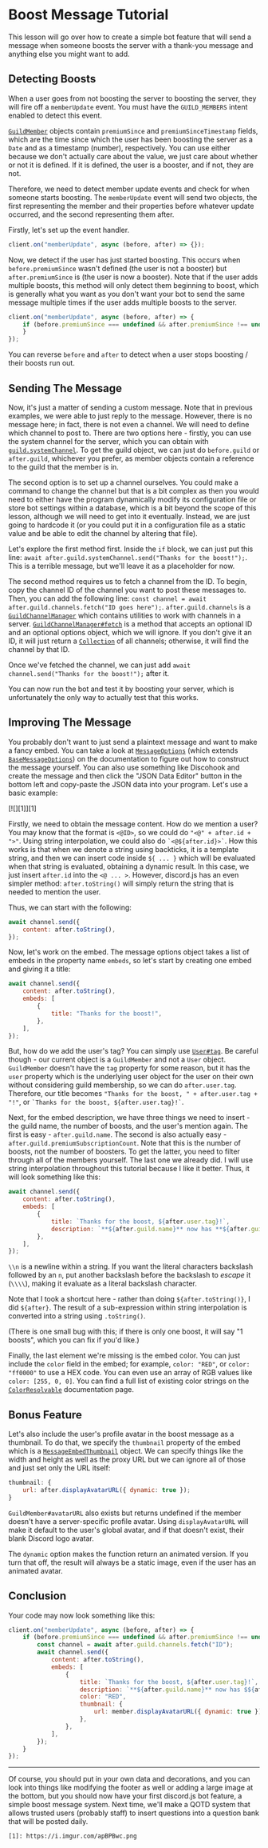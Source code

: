# Boost Message Tutorial

This lesson will go over how to create a simple bot feature that will send a message when someone boosts the server with a thank-you message and anything else you might want to add.

## Detecting Boosts

When a user goes from not boosting the server to boosting the server, they will fire off a `memberUpdate` event. You must have the `GUILD_MEMBERS` intent enabled to detect this event.

[`GuildMember`](https://discord.js.org/#/docs/discord.js/stable/class/GuildMember) objects contain `premiumSince` and `premiumSinceTimestamp` fields, which are the time since which the user has been boosting the server as a `Date` and as a timestamp (number), respectively. You can use either because we don't actually care about the value, we just care about whether or not it is defined. If it is defined, the user is a booster, and if not, they are not.

Therefore, we need to detect member update events and check for when someone starts boosting. The `memberUpdate` event will send two objects, the first representing the member and their properties before whatever update occurred, and the second representing them after.

Firstly, let's set up the event handler.

```js
client.on("memberUpdate", async (before, after) => {});
```

Now, we detect if the user has just started boosting. This occurs when `before.premiumSince` wasn't defined (the user is not a booster) but `after.premiumSince` is (the user is now a booster). Note that if the user adds multiple boosts, this method will only detect them beginning to boost, which is generally what you want as you don't want your bot to send the same message multiple times if the user adds multiple boosts to the server.

```js
client.on("memberUpdate", async (before, after) => {
    if (before.premiumSince === undefined && after.premiumSince !== undefined) {
    }
});
```

You can reverse `before` and `after` to detect when a user stops boosting / their boosts run out.

## Sending The Message

Now, it's just a matter of sending a custom message. Note that in previous examples, we were able to just reply to the message. However, there is no message here; in fact, there is not even a channel. We will need to define which channel to post to. There are two options here - firstly, you can use the system channel for the server, which you can obtain with [`guild.systemChannel`](https://discord.js.org/#/docs/discord.js/stable/class/Guild?scrollTo=systemChannel). To get the guild object, we can just do `before.guild` or `after.guild`, whichever you prefer, as member objects contain a reference to the guild that the member is in.

The second option is to set up a channel ourselves. You could make a command to change the channel but that is a bit complex as then you would need to either have the program dynamically modify its configuration file or store bot settings within a database, which is a bit beyond the scope of this lesson, although we will need to get into it eventually. Instead, we are just going to hardcode it (or you could put it in a configuration file as a static value and be able to edit the channel by altering that file).

Let's explore the first method first. Inside the `if` block, we can just put this line: `await after.guild.systemChannel.send("Thanks for the boost!");`. This is a terrible message, but we'll leave it as a placeholder for now.

The second method requires us to fetch a channel from the ID. To begin, copy the channel ID of the channel you want to post these messages to. Then, you can add the following line: `const channel = await after.guild.channels.fetch("ID goes here");`. `after.guild.channels` is a [`GuildChannelManager`](https://discord.js.org/#/docs/discord.js/stable/class/GuildChannelManager) which contains utilities to work with channels in a server. [`GuildChannelManager#fetch`](https://discord.js.org/#/docs/discord.js/stable/class/GuildChannelManager?scrollTo=fetch) is a method that accepts an optional ID and an optional options object, which we will ignore. If you don't give it an ID, it will just return a [`Collection`](https://discord.js.org/#/docs/collection/main/class/Collection) of all channels; otherwise, it will find the channel by that ID.

Once we've fetched the channel, we can just add `await channel.send("Thanks for the boost!");` after it.

You can now run the bot and test it by boosting your server, which is unfortunately the only way to actually test that this works.

## Improving The Message

You probably don't want to just send a plaintext message and want to make a fancy embed. You can take a look at [`MessageOptions`](https://discord.js.org/#/docs/discord.js/stable/typedef/MessageOptions) (which extends [`BaseMessageOptions`](https://discord.js.org/#/docs/discord.js/stable/typedef/BaseMessageOptions)) on the documentation to figure out how to construct the message yourself. You can also use something like Discohook and create the message and then click the "JSON Data Editor" button in the bottom left and copy-paste the JSON data into your program. Let's use a basic example:

[![][1]][1]

Firstly, we need to obtain the message content. How do we mention a user? You may know that the format is `<@ID>`, so we could do `"<@" + after.id + ">"`. Using string interpolation, we could also do `` `<@${after.id}>` ``. How this works is that when we denote a string using backticks, it is a template string, and then we can insert code inside `${ ... }` which will be evaluated when that string is evaluated, obtaining a dynamic result. In this case, we just insert `after.id` into the `<@ ... >`. However, discord.js has an even simpler method: `after.toString()` will simply return the string that is needed to mention the user.

Thus, we can start with the following:

```js
await channel.send({
    content: after.toString(),
});
```

Now, let's work on the embed. The message options object takes a list of embeds in the property name `embeds`, so let's start by creating one embed and giving it a title:

```js
await channel.send({
    content: after.toString(),
    embeds: [
        {
            title: "Thanks for the boost!",
        },
    ],
});
```

But, how do we add the user's tag? You can simply use [`User#tag`](https://discord.js.org/#/docs/discord.js/stable/class/User?scrollTo=tag). Be careful though - our current object is a `GuildMember` and not a `User` object. `GuildMember` doesn't have the `tag` property for some reason, but it has the `user` property which is the underlying user object for the user on their own without considering guild membership, so we can do `after.user.tag`. Therefore, our title becomes `"Thanks for the boost, " + after.user.tag + "!"`, or `` `Thanks for the boost, ${after.user.tag}!` ``.

Next, for the embed description, we have three things we need to insert - the guild name, the number of boosts, and the user's mention again. The first is easy - `after.guild.name`. The second is also actually easy - `after.guild.premiumSubscriptionCount`. Note that this is the number of boosts, not the number of boosters. To get the latter, you need to filter through all of the members yourself. The last one we already did. I will use string interpolation throughout this tutorial because I like it better. Thus, it will look something like this:

```js
await channel.send({
    content: after.toString(),
    embeds: [
        {
            title: `Thanks for the boost, ${after.user.tag}!`,
            description: `**${after.guild.name}** now has **${after.guild.premiumSubscriptionCount}** boosts!\n\nThank you for supporting the server, ${after}!`,
        },
    ],
});
```

`\\n` is a newline within a string. If you want the literal characters backslash followed by an `n`, put another backslash before the backslash to _escape_ it (`\\\\`), making it evaluate as a literal backslash character.

Note that I took a shortcut here - rather than doing `${after.toString()}`, I did `${after}`. The result of a sub-expression within string interpolation is converted into a string using `.toString()`.

(There is one small bug with this; if there is only one boost, it will say "1 boosts", which you can fix if you'd like.)

Finally, the last element we're missing is the embed color. You can just include the `color` field in the embed; for example, `color: "RED"`, or `color: "ff0000"` to use a HEX code. You can even use an array of RGB values like `color: [255, 0, 0]`. You can find a full list of existing color strings on the [`ColorResolvable`](https://discord.js.org/#/docs/discord.js/stable/typedef/ColorResolvable) documentation page.

## Bonus Feature

Let's also include the user's profile avatar in the boost message as a thumbnail. To do that, we specify the `thumbnail` property of the embed which is a [`MessageEmbedThumbnail`](https://discord.js.org/#/docs/discord.js/stable/typedef/MessageEmbedThumbnail) object. We can specify things like the width and height as well as the proxy URL but we can ignore all of those and just set only the URL itself:

```js
thumbnail: {
    url: after.displayAvatarURL({ dynamic: true });
}
```

`GuildMember#avatarURL` also exists but returns undefined if the member doesn't have a server-specific profile avatar. Using `displayAvatarURL` will make it default to the user's global avatar, and if that doesn't exist, their blank Discord logo avatar.

The `dynamic` option makes the function return an animated version. If you turn that off, the result will always be a static image, even if the user has an animated avatar.

## Conclusion

Your code may now look something like this:

```js
client.on("memberUpdate", async (before, after) => {
    if (before.premiumSince === undefined && after.premiumSince !== undefined) {
        const channel = await after.guild.channels.fetch("ID");
        await channel.send({
            content: after.toString(),
            embeds: [
                {
                    title: `Thanks for the boost, ${after.user.tag}!`,
                    description: `**${after.guild.name}** now has $${after.guild.premiumSubscriptionCount}** boosts!\n\nThank you for supporting the server, ${after}!`,
                    color: "RED",
                    thumbnail: {
                        url: member.displayAvatarURL({ dynamic: true }),
                    },
                },
            ],
        });
    }
});
```

---

Of course, you should put in your own data and decorations, and you can look into things like modifying the footer as well or adding a large image at the bottom, but you should now have your first discord.js bot feature, a simple boost message system. Next time, we'll make a QOTD system that allows trusted users (probably staff) to insert questions into a question bank that will be posted daily.

    [1]: https://i.imgur.com/apBPBwc.png

